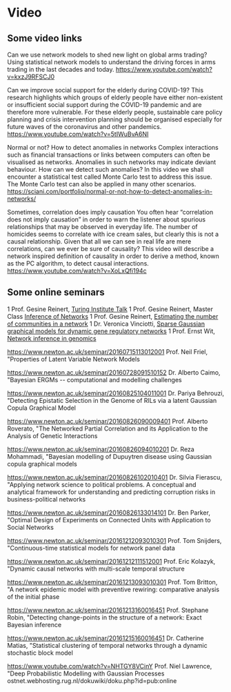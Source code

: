 # Video

## Some video links
Can we use network models to shed new light on global arms trading?
Using statistical network models to understand the driving forces in arms trading in the last decades and today.
https://www.youtube.com/watch?v=kxzJ9RFSCJ0

Can we improve social support for the elderly during COVID-19?
This research highlights which groups of elderly people have either non-existent or insufficient social support during the COVID-19 pandemic and are therefore more vulnerable. For these elderly people, sustainable care policy planning and crisis intervention planning should be organised especially for future waves of the coronavirus and other pandemics.
https://www.youtube.com/watch?v=5tIWuBvA6NI

Normal or not? How to detect anomalies in networks
Complex interactions such as financial transactions or links between computers can often be visualised as networks. Anomalies in such networks may indicate deviant behaviour. How can we detect such anomalies?
In this video we shall encounter a statistical test called Monte Carlo test to address this issue. The Monte Carlo test can also be applied in many other scenarios.
https://sciani.com/portfolio/normal-or-not-how-to-detect-anomalies-in-networks/

Sometimes, correlation does imply causation
You often hear “correlation does not imply causation” in order to warn the listener about spurious relationships that may be observed in everyday life. The number of homicides seems to correlate with ice cream sales, but clearly this is not a causal relationship. Given that all we can see in real life are mere correlations, can we ever be sure of causality? This video will describe a network inspired definition of causality in order to derive a method, known as the PC algorithm, to detect causal interactions.
https://www.youtube.com/watch?v=XoLxQfi194c

 

## Some online seminars
1 Prof. Gesine Reinert, [Turing Institute Talk](https://www.youtube.com/watch?v=l1iSbsQjWxo)
1 Prof. Gesine Reinert, Master Class [Inference of Networks](https://www.youtube.com/watch?v=Ha32LmYLmrU)
1 Prof. Gesine Reinert, [Estimating the number of communities in a network](https://www.newton.ac.uk/seminar/20160727093010001)
1 Dr. Veronica Vinciotti, [Sparse Gaussian graphical models for dynamic gene regulatory networks](https://www.newton.ac.uk/seminar/20161214111512001)
1 Prof. Ernst Wit, [Network inference in genomics](https://www.newton.ac.uk/seminar/20160824113012301)

https://www.newton.ac.uk/seminar/20160715113012001 Prof. Neil Friel, "Properties of Latent Variable Network Models

https://www.newton.ac.uk/seminar/20160728091510152 Dr. Alberto Caimo, "Bayesian ERGMs -- computational and modelling challenges

https://www.newton.ac.uk/seminar/20160825104011001 Dr. Pariya Behrouzi, "Detecting Epistatic Selection in the Genome of RILs via a latent Gaussian Copula Graphical Model

https://www.newton.ac.uk/seminar/20160826090009401 Prof. Alberto Roverato, "The Networked Partial Correlation and its Application to the Analysis of Genetic Interactions

https://www.newton.ac.uk/seminar/20160826094010201 Dr. Reza Mohammadi, "Bayesian modelling of Dupuytren disease using Gaussian copula graphical models

https://www.newton.ac.uk/seminar/20160826102010401 Dr. Silvia Fierascu, "Applying network science to political problems. A conceptual and analytical framework for understanding and predicting corruption risks in business-political networks

https://www.newton.ac.uk/seminar/20160826133014101 Dr. Ben Parker, "Optimal Design of Experiments on Connected Units with Application to Social Networks

https://www.newton.ac.uk/seminar/20161212093010301 Prof. Tom Snijders, "Continuous-time statistical models for network panel data

https://www.newton.ac.uk/seminar/20161212111512001 Prof. Eric Kolazyk, "Dynamic causal networks with multi-scale temporal structure

https://www.newton.ac.uk/seminar/20161213093010301 Prof. Tom Britton, "A network epidemic model with preventive rewiring: comparative analysis of the initial phase

https://www.newton.ac.uk/seminar/20161213160016451 Prof. Stephane Robin, "Detecting change-points in the structure of a network: Exact Bayesian inference

https://www.newton.ac.uk/seminar/20161215160016451 Dr. Catherine Matias, "Statistical clustering of temporal networks through a dynamic stochastic block model

https://www.youtube.com/watch?v=NHTGY8VCinY Prof. Niel Lawrence, "Deep Probabilistic Modelling with Gaussian Processes ostnet.webhosting.rug.nl/dokuwiki/doku.php?id=pub:online

